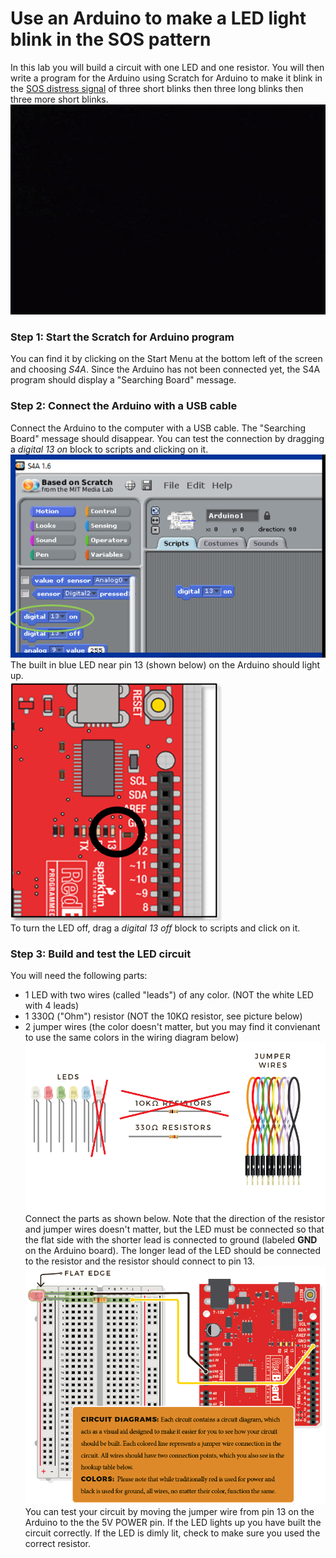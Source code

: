 # Use an Arduino to make a LED light blink in the SOS pattern
In this lab you will build a circuit with one LED and one resistor. You will then write a program for the Arduino using Scratch for Arduino to make it blink in the [SOS distress signal](https://en.wikipedia.org/wiki/SOS) of three short blinks then three long blinks then three more short blinks.   
![](SOSblink.gif)

### Step 1: Start the Scratch for Arduino program
You can find it by clicking on the Start Menu at the bottom left of the screen and choosing *S4A*. Since the Arduino has not been connected yet, the S4A program should display a "Searching Board" message.

### Step 2: Connect the Arduino with a USB cable
Connect the Arduino to the computer with a USB cable. The "Searching Board" message should disappear. You can test the connection by dragging a *digital 13 on* block to scripts and clicking on it.
![](SOSblink1.PNG)   
The built in blue LED near pin 13 (shown below) on the Arduino should light up.    
![](RedBoardLEDpin13.png)   
To turn the LED off, drag a *digital 13 off* block to scripts and click on it. 

### Step 3: Build and test the LED circuit
You will need the following parts:
- 1 LED with two wires (called "leads") of any color. (NOT the white LED with 4 leads)
- 1 330Ω ("Ohm") resistor (NOT the 10KΩ resistor, see picture below)
- 2 jumper wires (the color doesn't matter, but you may find it convienant to use the same colors in the wiring diagram below)   
![](SOSblink2.png)
Connect the parts as shown below. Note that the direction of the resistor and jumper wires doesn't matter, but the LED must be connected so that the flat side with the shorter lead is connected to ground (labeled **GND** on the Arduino board). The longer lead of the LED should be connected to the resistor and the resistor should connect to pin 13. 
![](SOSblink3.png)   
You can test your circuit by moving the jumper wire from pin 13 on the Arduino to the the 5V POWER pin. If the LED lights up you have built the circuit correctly. If the LED is dimly lit, check to make sure you used the correct resistor.   

